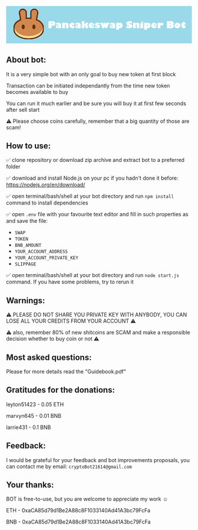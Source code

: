 <img src="./image/pancakeswap_blue.png">

## About bot:

It is a very simple bot with an only goal to buy new token at first block

Transaction can be initiated independantly from the time new token becomes available to buy

You can run it much earlier and be sure you will buy it at first few seconds after sell start

:warning:
Please choose coins carefully, remember that a big quantity of those are scam!


## How to use:

:white_check_mark: clone repository or download zip archive and extract bot to a preferred folder

:white_check_mark: download and install Node.js on your pc if you hadn't done it before: https://nodejs.org/en/download/

:white_check_mark: open terminal/bash/shell at your bot directory and run `npm install` command to install dependencies

:white_check_mark: open `.env` file with your favourite text editor and fill in such properties as and save the file:

* `SWAP`
* `TOKEN`
* `BNB_AMOUNT`
* `YOUR_ACCOUNT_ADDRESS`
* `YOUR_ACCOUNT_PRIVATE_KEY`
* `SLIPPAGE`

:white_check_mark: open terminal/bash/shell at your bot directory and run `node start.js` command.
If you have some problems, try to rerun it


## Warnings:
:warning:
PLEASE DO NOT SHARE YOU PRIVATE KEY WITH ANYBODY, YOU CAN LOSE ALL YOUR CREDITS FROM YOUR ACCOUNT
:warning:

:warning:
also, remember 80% of new shitcoins are SCAM and make a responsible decision whether to buy coin or not
:warning:


## Most asked questions:

Please for more details read the "Guidebook.pdf"


## Gratitudes for the donations:
leyton51423 - 0.05 ETH

marvyn645 - 0.01 BNB

larrie431 - 0.1 BNB


## Feedback:
I would be grateful for your feedback and bot improvements proposals, you can contact me by email:
`cryptoBot21614@gmail.com`


## Your thanks:
BOT is free-to-use, but you are welcome to appreciate my work :relaxed:

ETH - 0xaCA85d79d1Be2A88c8F1033140Ad41A3bc79FcFa

BNB - 0xaCA85d79d1Be2A88c8F1033140Ad41A3bc79FcFa
